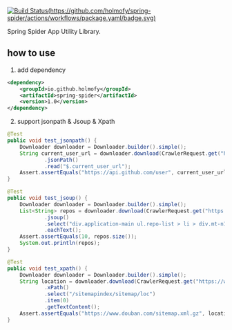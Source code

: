 [![Build Status(https://github.com/holmofy/spring-spider/actions/workflows/package.yaml/badge.svg)](https://github.com/holmofy/spring-spider/actions/workflows/package.yaml/badge.svg)](https://repo1.maven.org/maven2/io/github/holmofy/spring-spider)

Spring Spider App Utility Library.

## how to use

1. add dependency
```xml
<dependency>
    <groupId>io.github.holmofy</groupId>
    <artifactId>spring-spider</artifactId>
    <version>1.0</version>
</dependency>
```
2. support jsonpath & Jsoup & Xpath
```java
@Test
public void test_jsonpath() {
    Downloader downloader = Downloader.builder().simple();
    String current_user_url = downloader.download(CrawlerRequest.get("https://api.github.com/").build())
            .jsonPath()
            .read("$.current_user_url");
    Assert.assertEquals("https://api.github.com/user", current_user_url);
}

@Test
public void test_jsoup() {
    Downloader downloader = Downloader.builder().simple();
    List<String> repos = downloader.download(CrawlerRequest.get("https://github.com/search?q=spider").build())
            .jsoup()
            .select("div.application-main ul.repo-list > li > div.mt-n1.flex-auto > div.d-flex > div > a")
            .eachText();
    Assert.assertEquals(10, repos.size());
    System.out.println(repos);
}

@Test
public void test_xpath() {
    Downloader downloader = Downloader.builder().simple();
    String location = downloader.download(CrawlerRequest.get("https://www.douban.com/sitemap_index.xml").build())
            .xPath()
            .select("/sitemapindex/sitemap/loc")
            .item(0)
            .getTextContent();
    Assert.assertEquals("https://www.douban.com/sitemap.xml.gz", location);
}
```
